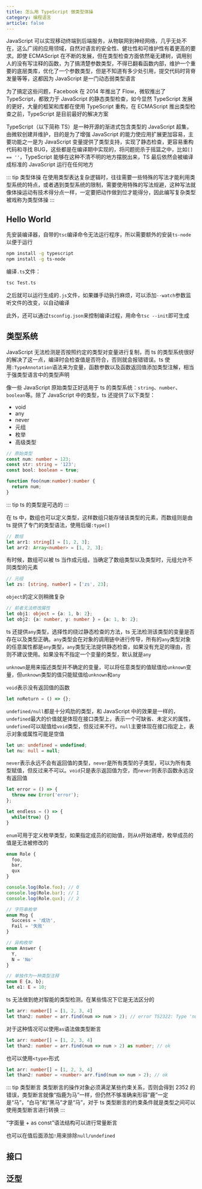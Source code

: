 ```yaml
---
title: 怎么用 TypeScript 做类型体操
category: 编程语言
article: false
---
```


JavaScript 可以实现移动终端到后端服务，从物联网到神经网络，几乎无处不在，这么广阔的应用领域，自然对语言的安全性、健壮性和可维护性有着更高的要求。即使 ECMAScript 在不断的发展，但在类型检查方面依然毫无建树，调用别人的没有写注释的函数，为了搞清楚参数类型，不得已翻看函数内部，维护一个重要的底层类库，优化了一个参数类型，但是不知道有多少处引用，提交代码时背脊发量等等，这都因为 JavaScript 是一门动态弱类型语言

为了搞定这些问题，Facebook 在 2014 年推出了 Flow，微软推出了 TypeScript，都致力于 JavaScript 的静态类型检查，如今显然 TypeScript 发展的更好，大量的框架和库都在使用 TypeScript 重构，在 ECMAScript 推出类型检查之前，TypeScript 是目前最好的解决方案

TypeScript（以下简称 TS）是一种开源的渐进式包含类型的 JavaScript 超集，由微软创建并维护，目的是为了增强 JavaScript 的能力使应用扩展更加容易，主要功能之一是为 JavaScript 变量提供了类型支持，实现了静态检查，更容易重构代码和寻找 BUG，这些都是在编译期中实现的，将问题扼杀于摇篮之中，比如`[] == ''`，TypeScript 能够在这种不清不明的地方摆脱出来，TS 最后依然会被编译成标准的 JavaScript 运行在任何地方

::: tip 类型体操
在使用类型表达复杂逻辑时，往往需要一些特殊的写法才能利用类型系统的特点，或者遇到类型系统的限制，需要使用特殊的写法规避，这种写法就像体操运动有技术得分点一样，一定要把动作做到位才能得分，因此编写复杂类型被戏称为类型体操
:::

## Hello World

先安装编译器，自带的`tsc`编译命令无法运行程序，所以需要额外的安装`ts-node`以便于运行

```sh
npm install -g typescript
npm install -g ts-node
```

编译`.ts`文件：

```sh
tsc Test.ts
```

之后就可以运行生成的`.js`文件，如果嫌手动执行麻烦，可以添加`--watch`参数监听文件的改变，以自动编译

此外，还可以通过`tsconfig.json`来控制编译过程，用命令`tsc --init`即可生成

## 类型系统

JavaScript 无法检测是否按照约定的类型对变量进行复制，而 ts 的类型系统很好的解决了这一点，编译时会检查值是否符合，否则就会报错错误。ts 使用`:TypeAnnotation`语法来为变量，函数参数以及函数返回值添加类型注解，相当于强类型语言中的类型声明

像一些 JavaScript 原始类型正好适用于 ts 的类型系统：`string`、`number`、`boolean`等。除了 JavaScript 中的类型，ts 还提供了以下类型：

+ void
+ any
+ never
+ 元组
+ 枚举
+ 高级类型

```ts
// 原始类型
const num: number = 123;
const str: string = '123';
const bool: boolean = true;

function foo(num:number):number {
  return num;
}
```

::: tip
ts 的类型是可选的
:::

在 ts 中，数组也可以定义类型，这样数组只能存储该类型的元素，而数组则是由 ts 提供了专门的类型语法，使用后缀`:type[]`

```ts
// 数组
let arr1: string[] = [1, 2, 3];
let arr2: Array<number> = [1, 2, 3];
```

有时候，数组可以被 ts 当作成元组，当确定了数组类型以及类型时，元组允许不同类型的元素

```ts
// 元组
let zs: [string, number] = ['zs', 23];
```

`object`的定义则稍微复杂

```ts
// 前者无法修改属性
let obj1: object = {a: 1, b: 2};
let obj2: {a: number, y: number } = {a: 1, b: 2};
```

ts 还提供`any`类型，选择性的绕过静态检查的方法，ts 无法检测该类型的变量是否存在以及类型正确。`any`类型会在对象的调用链中进行传导，所有的`any`类型对象的任意属性都是`any`类型，`any`类型无法提供静态检查，如果没有充足的理由，否则不建议使用。如果没有不指定一个变量的类型，默认就是`any`

`unknown`是用来描述类型并不确定的变量，可以将任意类型的值赋值给`unknown`变量，但`unknown`类型的值只能赋值给`unknown`和`any`

`void`表示没有返回值的函数

```ts
let noReturn = () => {};
```

`undefined/null`都是十分鸡肋的类型，和 JavaScript 中的效果是一样的，`undefined`最大的价值就是体现在接口类型上，表示一个可缺省、未定义的属性，`undefined`可以赋值给`void`类型，但反过来不行。`null`主要体现在接口指定上，表示对象或属性可能是空值

```ts
let un: undefined = undefined;
let nu: null = null;
```

`never`表示永远不会有返回值的类型，`never`是所有类型的子类型，可以为所有类型赋值，但反过来不可以。`void`只是表示返回值为空，而`never`则表示函数永远没有返回值

```ts
let error = () => {
  throw new Error('error');
};

let endless = () => {
  while(true) {}
}
```

`enum`可用于定义枚举类型，如果指定成员的初始值，则从`0`开始递增，枚举成员的值是无法被修改的

```ts
enum Role {
  foo,
  bar,
  qux
}

console.log(Role.foo); // 0
console.log(Role.bar); // 1
console.log(Role.qux); // 2

// 字符串枚举
enum Msg {
  Success = '成功',
  Fail = '失败'
}

// 异构枚举
enum Answer {
  Y,
  N = 'No'
}

// 单独作为一种类型注释
enum E {a, b};
let e1: E = 10;
```

ts 无法做到绝对智能的类型检测，在某些情况下它是无法区分的

```ts
let arr: number[] = [1, 2, 3, 4]
let than2: number = arr.find(num => num > 2); // error TS2322: Type 'number | undefined' is not assignable to type 'number'.
```

对于这种情况可以使用`as`语法做类型断言

```ts
let arr: number[] = [1, 2, 3, 4]
let than2: number = arr.find(num => num > 2) as number; // ok
```

也可以使用`<type>`形式

```ts
let arr: number[] = [1, 2, 3, 4]
let than2: number = <number> arr.find(num => num > 2); // ok
```

::: tip 类型断言
类型断言的操作对象必须满足某些约束关系，否则会得到 2352 的错误，类型断言就像“指鹿为马”一样，但仍然不够准确来形容“鹿”一定是“马”，“白马”和“黑马”才是“马”，对于 ts 类型断言的约束条件就是类型之间可以使用类型断言进行转换
:::

“字面量 + as const”语法结构可以进行常量断言

也可以在值后面添加`!`用来排除`null/undefined`

## 接口

## 泛型

<!-- more -->
